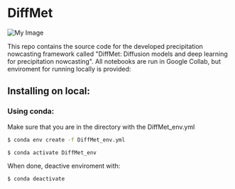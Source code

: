 # DiffMet



![My Image](https://drive.google.com/file/d/12DIgLH70NDEKm9tflJtNuUYBCAeLs1Py/view?usp=sharing)


This repo contains the source code for the developed precipitation nowcasting framework called "DiffMet: Diffusion models and deep learning for precipitation nowcasting". 
All notebooks are run in Google Collab, but enviroment for running locally is provided: 


## Installing on local:

### Using conda:

Make sure that you are in the directory with the DiffMet_env.yml

```bash
$ conda env create -f DiffMet_env.yml
```
```bash
$ conda activate DiffMet_env
```

When done, deactive enviroment with:

```bash
$ conda deactivate
```
